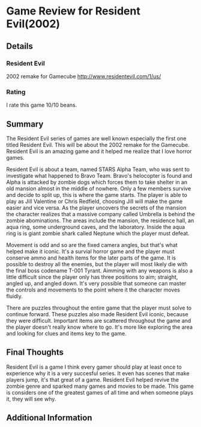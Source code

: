 # Game Review for Resident Evil(2002)

## Details

### Resident Evil
2002 remake for Gamecube
http://www.residentevil.com/1/us/

### Rating
I rate this game 10/10 beans.

## Summary
The Resident Evil series of games are well known especially the first one titled Resident Evil. This will be about the 2002 remake 
for the Gamecube. Resident Evil is an amazing game and it helped me realize that I love horror games.

Resident Evil is about a team, named STARS Alpha Team, who was sent to investigate what happened to Bravo Team. Bravo's helocopter is found and Alpha is attacked by zombie dogs which forces them to take shelter in an old mansion almost in the middle of nowhere. Only a few members survive and decide to split up, this is where the game starts. The player is able to play as Jill Valentine or Chris Redfield, choosing Jill will make the game easier and vice versa. As the player uncovers the secrets of the mansion the character realizes that a massive company called Umbrella is behind the zombie abominations. The areas include the mansion, the residence hall, an aqua ring, some underground caves, and the laboratory. Inside the aqua ring is is giant zombie shark called Neptune which the player must defeat.

Movement is odd and so are the fixed camera angles, but that's what helped make it iconic. It's a survial horror game and the 
player must conserve ammo and health items for the later parts of the game. It is possible to destroy all the enemies, but the 
player will most likely die with the final boss codename T-001 Tyrant. Aimming with any weapons is also a little difficult since the player only has three positions to aim; straight, angled up, and angled down. It's very possible that someone can master the controls and movements to the point where it the character moves fluidly.

There are puzzles throughout the entire game that the player must solve to continue forward. These puzzles also made Resident 
Evil iconic, because they were difficult. Important items are scattered throughout the game and the player doesn't really know 
where to go. It's more like exploring the area and looking for clues and items key to the game. 

## Final Thoughts
Resident Evil is a game I think every gamer should play at least once to experience why it is a very succesful series. It even has scenes that make players jump, it's that great of a game. Resident Evil helped revive the zombie genre and sparked many games and movies to be made. This game is considers one of the greatest games of all time and when someone plays it, they will 
see why.

## Additional Information
